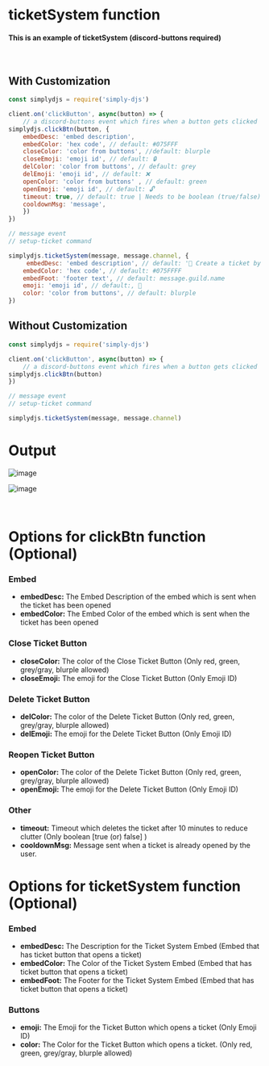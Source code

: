 # ticketSystem function
#### This is an example of ticketSystem (discord-buttons required)
<br>

## With Customization
```js
const simplydjs = require('simply-djs')

client.on('clickButton', async(button) => { 
    // a discord-buttons event which fires when a button gets clicked
simplydjs.clickBtn(button, {
    embedDesc: 'embed description',
    embedColor: 'hex code', // default: #075FFF
    closeColor: 'color from buttons', //default: blurple
    closeEmoji: 'emoji id', // default: 🔒
    delColor: 'color from buttons', // default: grey
    delEmoji: 'emoji id', // default: ❌
    openColor: 'color from buttons' , // default: green
    openEmoji: 'emoji id', // default: 🔓
    timeout: true, // default: true | Needs to be boolean (true/false)
    cooldownMsg: 'message',
    })
})

// message event
// setup-ticket command

simplydjs.ticketSystem(message, message.channel, {
     embedDesc: 'embed description', // default: '🎫 Create a ticket by clicking the button 🎫'
    embedColor: 'hex code', // default: #075FFFF
    embedFoot: 'footer text', // default: message.guild.name
    emoji: 'emoji id', // default:, 🎫
    color: 'color from buttons', // default: blurple
})
```
## Without Customization
```js
const simplydjs = require('simply-djs')

client.on('clickButton', async(button) => { 
    // a discord-buttons event which fires when a button gets clicked
simplydjs.clickBtn(button)
})

// message event
// setup-ticket command

simplydjs.ticketSystem(message, message.channel)
```
# Output
![image](https://user-images.githubusercontent.com/71836991/127871121-30c49c7f-7b18-48df-bb93-969213817e19.png)

![image](https://user-images.githubusercontent.com/71836991/127871158-f13ee7a9-8cbe-415c-8e54-49c197accb32.png)

<br>

# Options for clickBtn function (Optional)
### Embed
- **embedDesc:** The Embed Description of the embed which is sent when the ticket has been opened
- **embedColor:** The Embed Color of the embed which is sent when the ticket has been opened

### Close Ticket Button
- **closeColor:** The color of the Close Ticket Button (Only red, green, grey/gray, blurple allowed)
- **closeEmoji:** The emoji for the Close Ticket Button (Only Emoji ID)

### Delete Ticket Button
- **delColor:** The color of the Delete Ticket Button (Only red, green, grey/gray, blurple allowed)
- **delEmoji:** The emoji for the Delete Ticket Button (Only Emoji ID)

### Reopen Ticket Button
- **openColor:** The color of the Delete Ticket Button (Only red, green, grey/gray, blurple allowed)
- **openEmoji:** The emoji for the Delete Ticket Button (Only Emoji ID)

### Other
- **timeout:** Timeout which deletes the ticket after 10 minutes to reduce clutter (Only boolean [true (or) false] )
- **cooldownMsg:** Message sent when a ticket is already opened by the user.

# Options for ticketSystem function (Optional)
### Embed
- **embedDesc:** The Description for the Ticket System Embed (Embed that has ticket button that opens a ticket)
- **embedColor:** The Color of the Ticket System Embed (Embed that has ticket button that opens a ticket)
- **embedFoot:** The Footer for the Ticket System Embed (Embed that has ticket button that opens a ticket)

### Buttons
- **emoji:** The Emoji for the Ticket Button which opens a ticket (Only Emoji ID)
- **color:** The Color for the Ticket Button which opens a ticket. (Only red, green, grey/gray, blurple allowed)
